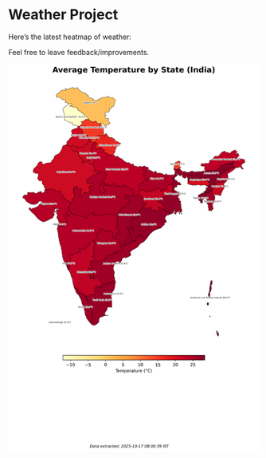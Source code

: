 # Weather Project

Here’s the latest heatmap of weather:

Feel free to leave feedback/improvements.

![India Heatmap](docs/assets/india_heatmap.png?v=F1AA51)
